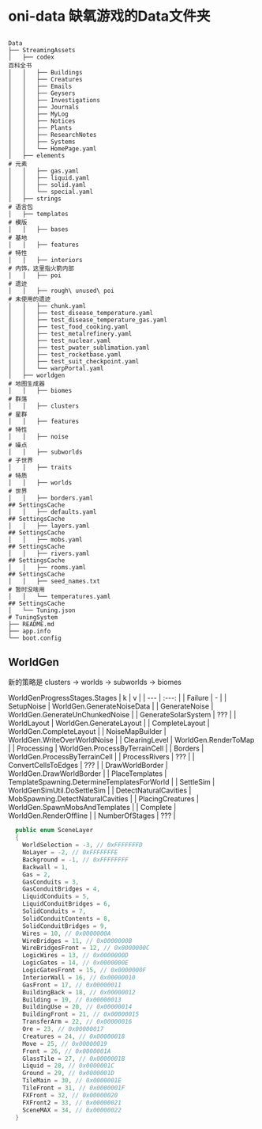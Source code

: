 # oni-data 缺氧游戏的Data文件夹

##

```
Data
├── StreamingAssets
│   ├── codex                                                                     百科全书
│   │   ├── Buildings
│   │   ├── Creatures
│   │   ├── Emails
│   │   ├── Geysers
│   │   ├── Investigations
│   │   ├── Journals
│   │   ├── MyLog
│   │   ├── Notices
│   │   ├── Plants
│   │   ├── ResearchNotes
│   │   ├── Systems
│   │   └── HomePage.yaml
│   ├── elements                                                                  # 元素
│   │   ├── gas.yaml
│   │   ├── liquid.yaml
│   │   ├── solid.yaml
│   │   └── special.yaml
│   ├── strings                                                                   # 语言包
│   ├── templates                                                                 # 模版
│   │   ├── bases                                                                   # 基地
│   │   ├── features                                                                # 特性
│   │   ├── interiors                                                               # 内饰，这里指火箭内部
│   │   ├── poi                                                                     # 遗迹
│   │   ├── rough\ unused\ poi                                                      # 未使用的遗迹
│   │   ├── chunk.yaml
│   │   ├── test_disease_temperature.yaml
│   │   ├── test_disease_temperature_gas.yaml
│   │   ├── test_food_cooking.yaml
│   │   ├── test_metalrefinery.yaml
│   │   ├── test_nuclear.yaml
│   │   ├── test_pwater_sublimation.yaml
│   │   ├── test_rocketbase.yaml
│   │   ├── test_suit_checkpoint.yaml
│   │   └── warpPortal.yaml
│   ├── worldgen                                                                  # 地图生成器
│   │   ├── biomes                                                                  # 群落
│   │   ├── clusters                                                                # 星群
│   │   ├── features                                                                # 特性
│   │   ├── noise                                                                   # 噪点
│   │   ├── subworlds                                                               # 子世界
│   │   ├── traits                                                                  # 特质
│   │   ├── worlds                                                                  # 世界
│   │   ├── borders.yaml                                                            ## SettingsCache
│   │   ├── defaults.yaml                                                           ## SettingsCache
│   │   ├── layers.yaml                                                             ## SettingsCache
│   │   ├── mobs.yaml                                                               ## SettingsCache
│   │   ├── rivers.yaml                                                             ## SettingsCache
│   │   ├── rooms.yaml                                                              ## SettingsCache
│   │   ├── seed_names.txt                                                          # 暂时没啥用
│   │   └── temperatures.yaml                                                       ## SettingsCache
│   └── Tuning.json                                                               # TuningSystem
├── README.md
├── app.info
└── boot.config
```

## WorldGen

新的策略是
clusters -> worlds -> subworlds -> biomes

WorldGenProgressStages.Stages
| k | v |
| --- | :---: |
| Failure | - |
| SetupNoise | WorldGen.GenerateNoiseData |
| GenerateNoise | WorldGen.GenerateUnChunkedNoise |
| GenerateSolarSystem | ??? |
| WorldLayout | WorldGen.GenerateLayout |
| CompleteLayout | WorldGen.CompleteLayout |
| NoiseMapBuilder | WorldGen.WriteOverWorldNoise |
| ClearingLevel | WorldGen.RenderToMap |
| Processing | WorldGen.ProcessByTerrainCell |
| Borders | WorldGen.ProcessByTerrainCell |
| ProcessRivers | ??? |
| ConvertCellsToEdges | ??? |
| DrawWorldBorder | WorldGen.DrawWorldBorder |
| PlaceTemplates | TemplateSpawning.DetermineTemplatesForWorld |
| SettleSim | WorldGenSimUtil.DoSettleSim |
| DetectNaturalCavities | MobSpawning.DetectNaturalCavities |
| PlacingCreatures | WorldGen.SpawnMobsAndTemplates |
| Complete | WorldGen.RenderOffline |
| NumberOfStages | ??? |


```cs
  public enum SceneLayer
  {
    WorldSelection = -3, // 0xFFFFFFFD
    NoLayer = -2, // 0xFFFFFFFE
    Background = -1, // 0xFFFFFFFF
    Backwall = 1,
    Gas = 2,
    GasConduits = 3,
    GasConduitBridges = 4,
    LiquidConduits = 5,
    LiquidConduitBridges = 6,
    SolidConduits = 7,
    SolidConduitContents = 8,
    SolidConduitBridges = 9,
    Wires = 10, // 0x0000000A
    WireBridges = 11, // 0x0000000B
    WireBridgesFront = 12, // 0x0000000C
    LogicWires = 13, // 0x0000000D
    LogicGates = 14, // 0x0000000E
    LogicGatesFront = 15, // 0x0000000F
    InteriorWall = 16, // 0x00000010
    GasFront = 17, // 0x00000011
    BuildingBack = 18, // 0x00000012
    Building = 19, // 0x00000013
    BuildingUse = 20, // 0x00000014
    BuildingFront = 21, // 0x00000015
    TransferArm = 22, // 0x00000016
    Ore = 23, // 0x00000017
    Creatures = 24, // 0x00000018
    Move = 25, // 0x00000019
    Front = 26, // 0x0000001A
    GlassTile = 27, // 0x0000001B
    Liquid = 28, // 0x0000001C
    Ground = 29, // 0x0000001D
    TileMain = 30, // 0x0000001E
    TileFront = 31, // 0x0000001F
    FXFront = 32, // 0x00000020
    FXFront2 = 33, // 0x00000021
    SceneMAX = 34, // 0x00000022
  }
```
